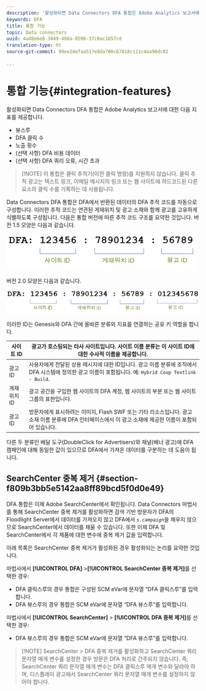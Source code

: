 ```yaml
---
description: '활성화되면 Data Connectors DFA 통합은 Adobe Analytics 보고서에 대한 다음 지표를 제공합니다. '
keywords: DFA
title: 통합 기능
topic: Data connectors
uuid: 4ad8e6e8-3449-498a-8596-37c0ac1657cd
translation-type: ht
source-git-commit: 99ee24efaa517e8da700c67818c111c4aa90dc02

---
```



# 통합 기능{#integration-features}

활성화되면 Data Connectors DFA 통합은 Adobe Analytics 보고서에 대한 다음 지표를 제공합니다.

* 뷰스루
* DFA 클릭 수
* 노출 횟수
* (선택 사항) DFA 비용 데이터
* (선택 사항) DFA 쿼리 오류, 시간 초과

> [!NOTE] 이 통합은 클릭 추적기(이전 클릭 명령)를 지원하지 않습니다. 클릭 추적 광고는 텍스트 링크, 이메일 메시지의 링크 또는 웹 사이트에 하드코드된 다른 요소의 클릭 수를 기록하는 데 사용됩니다.

Data Connectors DFA 통합은 DFA에서 반환된 데이터의 DFA 추적 코드를 자동으로 구성합니다. 이러한 추적 코드는 연관된 게재위치 및 광고 소재와 함께 광고를 고유하게 식별하도록 구성됩니다. 다음은 통합 버전에 따른 추적 코드 구조를 요약한 것입니다. 버전 1.5 모양은 다음과 같습니다.

![](assets/DFA_id_struct1_5.png)

버전 2.0 모양은 다음과 같습니다.

![](assets/DFA_id_struct2.png)

이러한 ID는 Genesis와 DFA 간에 올바른 분류와 지표를 연결하는 공유 키 역할을 합니다.

| 사이트 ID | 광고가 호스팅되는 타사 사이트입니다. 사이트 이름 분류는 이 사이트 ID에 대한 수사적 이름을 제공합니다. |
|---|---|
| 광고 ID | 사용자에게 전달된 상용 메시지에 대한 ID입니다. 광고 이름 분류에 조직에서 DFA 시스템에 정의한 광고 이름이 포함됩니다. 예: `Hybrid Coup Textlink - Build`. |
| 게재위치 ID | 광고 공간을 구입한 웹 사이트의 DFA 계정, 웹 사이트의 부분 또는 웹 사이트 그룹의 표현입니다. |
| 광고 ID | 방문자에게 표시하려는 이미지, Flash SWF 또는 기타 리소스입니다. 광고 소재 이름 분류에 DFA 인터페이스에서 이 광고 소재에 제공한 이름이 포함되어 있습니다. |

다른 두 분류인 배달 도구(DoubleClick for Advertisers)와 채널(배너 광고)에 DFA 캠페인에 대해 동일한 값이 있으므로 DFA에서 가져온 데이터를 구분하는 데 도움이 됩니다.

## SearchCenter 중복 제거 {#section-f809b3bb5e5142aa8ff89bcd5f0d0e49}

DFA 통합은 이제 Adobe SearchCenter에서 확인됩니다. Data Connectors 마법사를 통해 SearchCenter 중복 제거를 활성화하면 검색 기반 방문자가 DFA의 Floodlight Server에서 데이터를 가져오지 않고 DFA에서 *`s.campaign`*&#x200B;을 채우지 않으므로 SearchCenter에서 데이터를 채울 수 있습니다. 또한 이제 DFA 및 SearchCenter에서 각 제품에 대한 변수에 중복 제거 값을 입력합니다.

아래 목록은 SearchCenter 중복 제거가 활성화된 경우 활성화되는 논리를 요약한 것입니다.

마법사에서 **[!UICONTROL DFA]** >**[!UICONTROL SearchCenter 중복 제거]**&#x200B;를 선택한 경우:

* DFA 클릭스루의 경우 통합은 구성된 SCM eVar에 문자열 “DFA 클릭스루”를 입력합니다.
* DFA 뷰스루의 경우 통합은 SCM eVar에 문자열 “DFA 뷰스루”를 입력합니다.

마법사에서 **[!UICONTROL SearchCenter]** > **[!UICONTROL DFA 중복 제거]**&#x200B;를 선택한 경우:

* DFA 뷰스루의 경우 통합은 SCM eVar에 문자열 “DFA 뷰스루”를 입력합니다.

> [!NOTE] SearchCenter > DFA 중복 제거를 활성화하고 SearchCenter 쿼리 문자열 매개 변수를 설정한 경우 방문은 DFA 처리로 간주되지 않습니다. 즉, SearchCenter 쿼리 문자열 매개 변수는 DFA 클릭스루 매개 변수와 달라야 하며, 디스플레이 광고에서 SearchCenter 쿼리 문자열 매개 변수를 설정하지 않아야 합니다.

